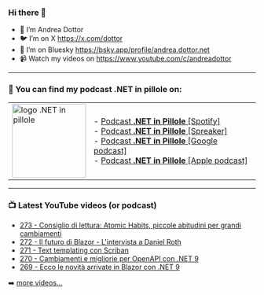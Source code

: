 ### Hi there 👋

- 🖖 I’m Andrea Dottor
- 🐦 I’m on X https://x.com/dottor
- 🦋 I’m on Bluesky https://bsky.app/profile/andrea.dottor.net
- 📹 Watch my videos on https://www.youtube.com/c/andreadottor

---

### 📢 You can find my podcast **.NET in pillole** on:
  
<table>
  <tr>
    <td>
      <img src="https://www.dottor.net/images/podcast_logo.png" alt="logo .NET in pillole" width="150" height="150" />
    </td>
    <td>  
- <a href="https://open.spotify.com/show/7jyoG6BBmzvScNOqSpVvQQ?si=XI5bWP2WSNeyuvZjDIVKjw">Podcast <strong>.NET in Pillole</strong> [Spotify]</a><br />
- <a href="https://www.spreaker.com/show/net-in-pillole">Podcast <strong>.NET in Pillole</strong> [Spreaker]</a><br />
- <a href="https://www.google.com/podcasts?feed=aHR0cHM6Ly93d3cuc3ByZWFrZXIuY29tL3Nob3cvMzY4NTM0NC9lcGlzb2Rlcy9mZWVk">Podcast <strong>.NET in Pillole</strong> [Google podcast]</a><br />
- <a href="https://podcasts.apple.com/it/podcast/net-in-pillole/id1478648398">Podcast <strong>.NET in Pillole</strong> [Apple podcast]</a><br />
    </td>
  </tr>
</table>

---

### 📺 Latest YouTube videos (or podcast)

<!-- YOUTUBE:START -->
- [273 - Consiglio di lettura: Atomic Habits, piccole abitudini per grandi cambiamenti](https://www.youtube.com/watch?v=zTxqcfR40DY)
- [272 - Il futuro di Blazor - L&#39;intervista a Daniel Roth](https://www.youtube.com/watch?v=0k93XpnHWYs)
- [271 - Text templating con Scriban](https://www.youtube.com/watch?v=LvMvpGqsgVM)
- [270 - Cambiamenti e migliorie per OpenAPI con .NET 9](https://www.youtube.com/watch?v=6xJc5ALYfWA)
- [269 - Ecco le novità arrivate in Blazor con .NET 9](https://www.youtube.com/watch?v=3Ew-_3GoH1E)
<!-- YOUTUBE:END -->

➡️ [more videos...](https://www.youtube.com/AndreaDottor)


